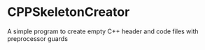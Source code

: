 # CPPSkeletonCreator
A simple program to create empty C++ header and code files with preprocessor guards
